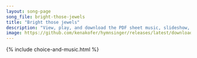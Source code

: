 ```yaml
---
layout: song-page
song_file: bright-those-jewels
title: "Bright those jewels"
description: "View, play, and download the PDF sheet music, slideshow, and audio. Lyrics: Bright those jewels of the skies which in sable darkness glow. Brighter in compassion's eyes are the silent tears which flow.  Sweet the fragrance fro... english secular 4part chords"
image: https://github.com/kenakofer/hymnsinger/releases/latest/download/bright-those-jewels-trad.png
---
```


{% include choice-and-music.html %}